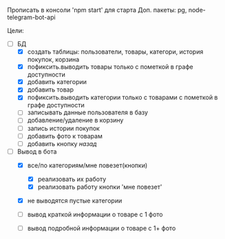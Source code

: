 Прописать в консоли 'npm start' для старта 
Доп. пакеты:
pg, node-telegram-bot-api

Цели:
- [ ] БД
  - [x] создать таблицы: пользователи, товары, категори, история покупок, корзина
  - [x] пофиксить.выводить товары только с пометкой в графе доступности
  - [x] добавить категории
  - [x] добавить товар
  - [x] пофиксить.выводить категории только с товарами с пометкой в графе доступности
  - [ ] записывать данные пользователя в базу
  - [ ] добавление/удаление в корзину
  - [ ] запись истории покупок
  - [ ] добавить фото к товарам
  - [ ] добавить кнопку *назад*
- [ ] Вывод в бота
  - [x] все/по категориям/мне повезет(кнопки)
    - [x] реализовать их работу
    - [x] реализовать работу кнопки 'мне повезет'
  - [x] не выводятся пустые категории
  - [ ] вывод краткой информации о товаре с 1 фото
  - [ ] вывод подробной информации о товаре с 1+ фото

 

